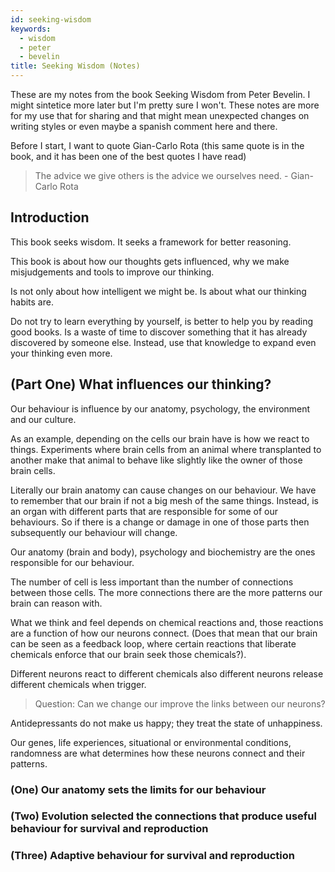 ```yaml
---
id: seeking-wisdom
keywords:
  - wisdom
  - peter
  - bevelin
title: Seeking Wisdom (Notes)
---
```


These are my notes from the book Seeking Wisdom from Peter Bevelin. I might sintetice more later but I'm pretty sure I won't. These notes are more for my use that for sharing and that might mean unexpected changes on writing styles or even maybe a spanish comment here and there.

Before I start, I want to quote Gian-Carlo Rota (this same quote is in the book, and it has been one of the best quotes I have read)

> The advice we give others is the advice we ourselves need. - Gian-Carlo Rota

## Introduction
This book seeks wisdom. It seeks a framework for better reasoning.

This book is about how our thoughts gets influenced, why we make misjudgements and tools to improve our thinking.

Is not only about how intelligent we might be. Is about what our thinking habits are.

Do not try to learn everything by yourself, is better to help you by reading good books. Is a waste of time to discover something that it has already discovered by someone else. Instead, use that knowledge to expand even your thinking even more.

## (Part One) What influences our thinking?

Our behaviour is influence by our anatomy, psychology, the environment and our culture.

As an example, depending on the cells our brain have is how we react to things. Experiments where brain cells from an animal where transplanted to another make that animal to behave like slightly like the owner of those brain cells.

Literally our brain anatomy can cause changes on our behaviour. We have to remember that our brain if not a big mesh of the same things. Instead, is an organ with different parts that are responsible for some of our behaviours. So if there is a change or damage in one of those parts then subsequently our behaviour will change.

 Our anatomy (brain and body), psychology and biochemistry are the ones responsible for our behaviour.

 The number of cell is less important than the number of connections between those cells. The more connections there are the more patterns our brain can reason with.

What we think and feel depends on chemical reactions and, those reactions are a function of how our neurons connect. (Does that mean that our brain can be seen as a feedback loop, where certain reactions that liberate chemicals enforce that our brain seek those chemicals?).

Different neurons react to different chemicals also different neurons release different chemicals when trigger.

 > Question: Can we change our improve the links between our neurons?

Antidepressants do not make us happy; they treat the state of unhappiness.


Our genes, life experiences, situational or environmental conditions, randomness are what determines how these neurons connect and their patterns.
### (One) Our anatomy sets the limits for our behaviour

### (Two) Evolution selected the connections that produce useful behaviour for survival and reproduction

### (Three) Adaptive behaviour for survival and reproduction
